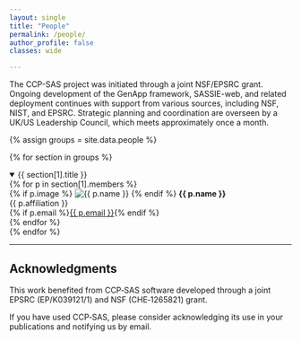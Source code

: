 ```yaml
---
layout: single
title: "People"
permalink: /people/
author_profile: false
classes: wide

---
```

The CCP-SAS project was initiated through a joint NSF/EPSRC grant. Ongoing
development of the GenApp framework, SASSIE-web, and related deployment
continues with support from various sources, including NSF, NIST, and EPSRC.
Strategic planning and coordination are overseen by a UK/US Leadership Council,
which meets approximately once a month.

{% assign groups = site.data.people %}

{% for section in groups %}
<details open>
  <summary class="people-heading">{{ section[1].title }}</summary>
  <div class="people-grid">
    {% for p in section[1].members %}
      <div class="person-card">
        {% if p.image %}
          <img src="{{ p.image }}" alt="{{ p.name }}" class="profile-pic">
        {% endif %}
        <strong>{{ p.name }}</strong><br>
        {{ p.affiliation }}<br>
        {% if p.email %}<a href="mailto:{{ p.email }}">{{ p.email }}</a>{% endif %}
      </div>
    {% endfor %}
  </div>
</details>
{% endfor %}

---

## Acknowledgments

This work benefited from CCP‑SAS software developed through a joint EPSRC (EP/K039121/1) and NSF (CHE‑1265821) grant.

If you have used CCP‑SAS, please consider acknowledging its use in your publications and notifying us by email.
